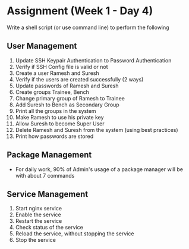 # Assignment (Week 1 - Day 4)

Write a shell script (or use command line) to perform the following

## User Management

1. Update SSH Keypair Authentication to Password Authentication
2. Verify if SSH Config file is valid or not
3. Create a user Ramesh and Suresh
4. Verify if the users are created successfully (2 ways)
5. Update passwords of Ramesh and Suresh
6. Create groups Trainee, Bench
7. Change primary group of Ramesh to Trainee
8. Add Suresh to Bench as Secondary Group
9. Print all the groups in the system
10. Make Ramesh to use his private key
11. Allow Suresh to become Super User
12. Delete Ramesh and Suresh from the system (using best practices)
13. Print how passwords are stored

## Package Management

- For daily work, 90% of Admin's usage of a package manager will be with about 7 commands

## Service Management

1. Start nginx service
2. Enable the service
3. Restart the service
4. Check status of the service
5. Reload the service, without stopping the service
6. Stop the service

